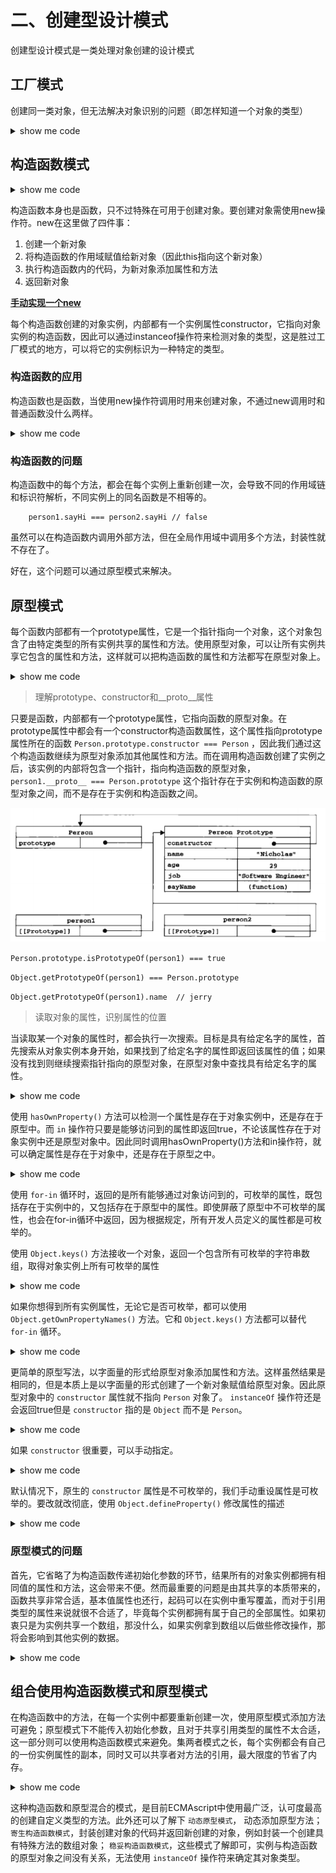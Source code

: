 # 二、创建型设计模式
创建型设计模式是一类处理对象创建的设计模式
## 工厂模式
创建同一类对象，但无法解决对象识别的问题（即怎样知道一个对象的类型）
<details>
  <summary>show me code</summary>
  <pre>
    <code>
      function createPerson(name, age, job) {
        let o = new Object()
        o.name = name
        o.age = age
        o.job = job
        o.sayHi = function() {
          console.log('hi')
        }
        return o
      }
      let person1 = createPerson('jerry', 26, 'software Engineer')
      let person2 = createPerson('zn', 28, 'Doctor')
    </code>
  </pre>
</details>

## 构造函数模式

<details>
  <summary>show me code</summary>
  <pre>
    <code>
      function Person(name, age, job) {
        this.name = name
        this.age = age
        this.job = job
        this.sayHi = function() {
          console.log('hi')
        }
      }
      let person1 = new Person('jerry', 26, 'software Engineer')
      let person2 = new Person('zn', 28, 'Doctor')
    </code>
  </pre>
</details>

构造函数本身也是函数，只不过特殊在可用于创建对象。要创建对象需使用new操作符。new在这里做了四件事：
1. 创建一个新对象
2. 将构造函数的作用域赋值给新对象（因此this指向这个新对象）
3. 执行构造函数内的代码，为新对象添加属性和方法
4. 返回新对象

**[手动实现一个new]()** 

每个构造函数创建的对象实例，内部都有一个实例属性constructor，它指向对象实例的构造函数，因此可以通过instanceof操作符来检测对象的类型，这是胜过工厂模式的地方，可以将它的实例标识为一种特定的类型。

### 构造函数的应用
构造函数也是函数，当使用new操作符调用时用来创建对象，不通过new调用时和普通函数没什么两样。
<details>
  <summary>show me code</summary>
  <pre>
    <code>
      // 作为构造函数使用
      let person1 = new Person('jerry', 26, 'software Engineer')
      person1.sayHi()
      // 作为普通函数使用
      Person('ally', 28, 'Engineer') // 添加到window对象
      window.sayHi()
      // 在另一个对象作用域内调用
      let o = new Object()
      Person.call(o, 'jerry', 26, 'software engineer')
      o.sayHi()
    </code>
  </pre>
</details>

### 构造函数的问题

构造函数中的每个方法，都会在每个实例上重新创建一次，会导致不同的作用域链和标识符解析，不同实例上的同名函数是不相等的。

        person1.sayHi === person2.sayHi // false

虽然可以在构造函数内调用外部方法，但在全局作用域中调用多个方法，封装性就不存在了。

好在，这个问题可以通过原型模式来解决。

## 原型模式
每个函数内部都有一个prototype属性，它是一个指针指向一个对象，这个对象包含了由特定类型的所有实例共享的属性和方法。使用原型对象，可以让所有实例共享它包含的属性和方法，这样就可以把构造函数的属性和方法都写在原型对象上。

<details>
  <summary>show me code</summary>
  <pre>
    <code>
      function Person() {
      }
      Person.prototype.name = 'jerry'
      Person.prototype.age = 26
      Person.prototype.job = 'software engineer'
      Person.prototype.sayHi = function () {
        console.log('hi')
      }
      let person1 = new Person()
      let person2 = new Person()
      console.log(person1.sayHi === person2.sayHi) // true
    </code>
  </pre>
</details>

> 理解prototype、constructor和__proto__属性

只要是函数，内部都有一个prototype属性，它指向函数的原型对象。在prototype属性中都会有一个constructor构造函数属性，这个属性指向prototype属性所在的函数 `Person.prototype.constructor === Person` ，因此我们通过这个构造函数继续为原型对象添加其他属性和方法。而在调用构造函数创建了实例之后，该实例的内部将包含一个指针，指向构造函数的原型对象，`person1.__proto__ === Person.prototype` 这个指针存在于实例和构造函数的原型对象之间，而不是存在于实例和构造函数之间。

![prototype、constructor和__proto__](../images/prototype-constructor-proto.png)

`Person.prototype.isPrototypeOf(person1) === true`

`Object.getPrototypeOf(person1) === Person.prototype` 

`Object.getPrototypeOf(person1).name  // jerry` 

> 读取对象的属性，识别属性的位置

当读取某一个对象的属性时，都会执行一次搜索。目标是具有给定名字的属性，首先搜索从对象实例本身开始，如果找到了给定名字的属性即返回该属性的值；如果没有找到则继续搜索指针指向的原型对象，在原型对象中查找具有给定名字的属性。
<details>
  <summary>show me code</summary>
  <pre>
    <code>
      function Person() {
      }
      Person.prototype.name = 'jerry'
      Person.prototype.age = 26
      Person.prototype.job = 'software engineer'
      Person.prototype.sayHi = function () {
        console.log('hi')
      }
      let person1 = new Person()
      let person2 = new Person()
      person1.name = 'zyl'
      console.log(person1.name) // zyl
      console.log(person2.name) // jerry
      delete person1.name
      console.log(person1.name) // jerry
      console.log(person1.hasOwnProperty("name")) // true name存在于实例person1中
      console.log(person2.hasOwnProperty("name")) // false name存在于原型中
      console.log("name" in person1) // true name存在于原型中
      console.log("name" in person2) // true name存在于原型中
    </code>
  </pre>
</details>

使用 `hasOwnProperty()` 方法可以检测一个属性是存在于对象实例中，还是存在于原型中。而 `in` 操作符只要是能够访问到的属性即返回true，不论该属性存在于对象实例中还是原型对象中。因此同时调用hasOwnProperty()方法和in操作符，就可以确定属性是存在于对象中，还是存在于原型之中。

<details>
  <summary>show me code</summary>
  <pre>
    <code>
      function hasPrototypeProperty(object, attr) {
        return (attr in object) && !object.hasOwnProperty(attr)
      }
      // return true 为属性存在原型中
      // 当实例重写同名属性之后，hasPrototypeProperty()则会返回false 
    </code>
  </pre>
</details>

使用 `for-in` 循环时，返回的是所有能够通过对象访问到的，可枚举的属性，既包括存在于实例中的，又包括存在于原型中的属性。即使屏蔽了原型中不可枚举的属性，也会在for-in循环中返回，因为根据规定，所有开发人员定义的属性都是可枚举的。

使用 `Object.keys()` 方法接收一个对象，返回一个包含所有可枚举的字符串数组，取得对象实例上所有可枚举的属性

<details>
  <summary>show me code</summary>
  <pre>
    <code>
      function Person() {
      }
      Person.prototype.name = 'jerry'
      Person.prototype.age = 26
      Person.prototype.job = 'software engineer'
      Person.prototype.sayHi = function () {
        console.log('hi')
      }
      let person1 = new Person()
      person1.name = 'ally'
      person1.age = 28
      console.log(Object.keys(Person.prototype)) // ['name', 'age', 'job', 'sayHi']
      console.log(Object.keys(person1)) // ['name', 'age']
    </code>
  </pre>
</details>

如果你想得到所有实例属性，无论它是否可枚举，都可以使用 `Object.getOwnPropertyNames()` 方法。它和 `Object.keys()` 方法都可以替代 `for-in` 循环。
<details>
  <summary>show me code</summary>
  <pre>
    <code>
      console.log(Object.getOwnPropertyNames(Person.prototype)) // ['constructor', 'name', 'age', 'job', 'sayHi']
      // 注意这里输出了 constructor 属性 不可枚举
    </code>
  </pre>
</details>

更简单的原型写法，以字面量的形式给原型对象添加属性和方法。这样虽然结果是相同的，但是本质上是以字面量的形式创建了一个新对象赋值给原型对象。因此原型对象中的 `constructor` 属性就不指向 `Person` 对象了。 `instanceOf` 操作符还是会返回true但是 `constructor` 指的是 `Object` 而不是 `Person`。

<details>
  <summary>show me code</summary>
  <pre>
    <code>
      Person.prototype = {
        name: 'zhao',
        age: 22
      }
      let frient = new Person()
      console.log(Person.prototype.constructor === Person) // false
      console.log(firent.constructor === Person) // false
    </code>
  </pre>
</details>

如果 `constructor` 很重要，可以手动指定。

<details>
  <summary>show me code</summary>
  <pre>
    <code>
      Person.prototype = {
        constructor: Person, // 手动指定
        name: 'zhao',
        age: 22
      }
      console.log(Person.prototype.constructor === Person) // true
      console.log(Object.keys(Person.protoype)) // ["constructor", "name", "age"]
      let frient = new Person()
      console.log(firent.constructor === Person) // true
    </code>
  </pre>
</details>

默认情况下，原生的 `constructor` 属性是不可枚举的，我们手动重设属性是可枚举的。要改就改彻底，使用 `Object.defineProperty()` 修改属性的描述
<details>
  <summary>show me code</summary>
  <pre>
    <code>
      Person.prototype = {
        name: 'zhao',
        age: 22
      }
      Object.defineProperty(Person.protoype, 'constructor', {
        enumerable: false,
        value: Person
      })
      console.log(Person.prototype.constructor === Person) // true
      console.log(Object.keys(Person.protoype)) // ["name", "age"]
      let frient = new Person()
      console.log(firent.constructor === Person) // true
    </code>
  </pre>
</details>

### 原型模式的问题
首先，它省略了为构造函数传递初始化参数的环节，结果所有的对象实例都拥有相同值的属性和方法，这会带来不便。然而最重要的问题是由其共享的本质带来的，函数共享非常合适，基本值属性也还行，起码可以在实例中重写覆盖，而对于引用类型的属性来说就很不合适了，毕竟每个实例都拥有属于自己的全部属性。如果初衷只是为实例共享一个数组，那没什么，如果实例拿到数组以后做些修改操作，那将会影响到其他实例的数据。

<details>
  <summary>show me code</summary>
  <pre>
    <code>
      function Person() {}
      Person.prototype = {
        name: 'jerry',
        age: 26,
        friends: ['sam', 'mark'],
        sayHi: function() {
          console.log('hi')
        }
      }
      let person1 = new Person()
      person1.friends.push('ally')
      let person2 = new Person()
      console.log(person2.friends) // ['sam', 'mark', 'ally']
    </code>
  </pre>
</details>


## 组合使用构造函数模式和原型模式

在构造函数中的方法，在每一个实例中都要重新创建一次，使用原型模式添加方法可避免；原型模式下不能传入初始化参数，且对于共享引用类型的属性不太合适，这一部分则可以使用构造函数模式来避免。集两者模式之长，每个实例都会有自己的一份实例属性的副本，同时又可以共享者对方法的引用，最大限度的节省了内存。

<details>
  <summary>show me code</summary>
  <pre>
    <code>
      function Person(name, age, friends) {
        // 使用构造函数来定义实例属性
        this.name = name
        this.age = age
        this.friends = ['sam', 'mark']
      }
      // 使用原型模式来定义方法和共享属性
      Person.prototype = {
        constructor: Person,
        job: 'software engineer',
        sayHi: function() {
          console.log('hi')
        }
      }
      let person1 = new Person('jerry', 26)
      person1.friends.push('ally')
      let person2 = new Person('ally', 28)
      console.log(person2.friends) // ['sam', 'mark']
    </code>
  </pre>
</details>

这种构造函数和原型混合的模式，是目前ECMAscript中使用最广泛，认可度最高的创建自定义类型的方法。此外还可以了解下 `动态原型模式`， 动态添加原型方法；`寄生构造函数模式`，封装创建对象的代码并返回新创建的对象，例如封装一个创建具有特殊方法的数组对象； `稳妥构造函数模式`，这些模式了解即可，实例与构造函数的原型对象之间没有关系，无法使用 `instanceOf` 操作符来确定其对象类型。